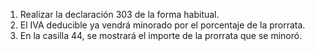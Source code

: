 1.  Realizar la declaración 303 de la forma habitual.
2.  El IVA deducible ya vendrá minorado por el porcentaje de la
    prorrata.
3.  En la casilla 44, se mostrará el importe de la prorrata que se
    minoró.
